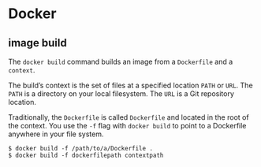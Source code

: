 # Docker

## image build

The `docker build` command builds an image from a `Dockerfile` and a `context`.  

The build’s context is the set of files at a specified location `PATH` or `URL`. The `PATH` is a directory on your local filesystem. The `URL` is a Git repository location.

Traditionally, the `Dockerfile` is called `Dockerfile` and located in the root of the context. You use the `-f` flag with `docker build` to point to a Dockerfile anywhere in your file system.

```
$ docker build -f /path/to/a/Dockerfile .  
$ docker build -f dockerfilepath contextpath
```